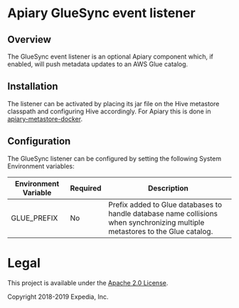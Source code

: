 # Apiary GlueSync event listener

## Overview
The GlueSync event listener is an optional Apiary component which, if enabled, will push metadata updates to an AWS Glue catalog.

## Installation
The listener can be activated by placing its jar file on the Hive metastore classpath and configuring Hive accordingly. For Apiary 
this is done in [apiary-metastore-docker](https://github.com/ExpediaGroup/apiary-metastore-docker). 

## Configuration
The GlueSync listener can be configured by setting the following System Environment variables:

|Environment Variable|Required|Description|
|----|----|----|
GLUE_PREFIX|No|Prefix added to Glue databases to handle database name collisions when synchronizing multiple metastores to the Glue catalog.

# Legal
This project is available under the [Apache 2.0 License](http://www.apache.org/licenses/LICENSE-2.0.html).

Copyright 2018-2019 Expedia, Inc.

